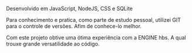Desenvolvido em JavaScript, NodeJS, CSS e SQLite

Para conhecimento e pratica, como parte de estudo pessoal, utilizei GIT para o controle de versões. Afim de conhece-lo melhor.

Com este projeto obtive uma ótima experiência com a ENGINE hbs. A qual trouxe grande versatilidade ao código.
